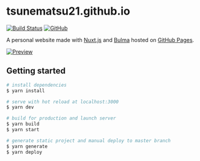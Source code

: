 # tsunematsu21.github.io

[![Build Status](https://travis-ci.org/tsunematsu21/tsunematsu21.github.io.svg?branch=develop)](https://travis-ci.org/tsunematsu21/tsunematsu21.github.io)
[![GitHub](https://img.shields.io/github/license/tsunematsu21/tsunematsu21.github.io?color=blue)](LICENSE)

A personal website made with [Nuxt.js](https://nuxtjs.org) and [Bulma](https://bulma.io) hosted on [GitHub Pages](https://pages.github.com/).

[![Preview](https://repository-images.githubusercontent.com/223420994/8d74bb00-0de9-11ea-8b8d-68378c9ce6f6)](https://tsunematsu21.github.io)

## Getting started

``` bash
# install dependencies
$ yarn install

# serve with hot reload at localhost:3000
$ yarn dev

# build for production and launch server
$ yarn build
$ yarn start

# generate static project and manual deploy to master branch
$ yarn generate
$ yarn deploy
```
